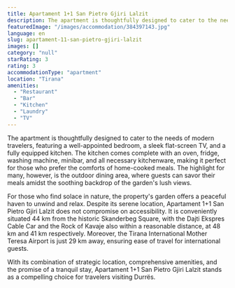 ```yaml
---
title: Apartament 1+1 San Pietro Gjiri Lalzit
description: The apartment is thoughtfully designed to cater to the needs of modern travelers, featuring a well-appointed bedroom, a sleek flat-screen TV, and a fully equipp
featuredImage: "/images/accommodation/384397143.jpg"
language: en
slug: apartament-11-san-pietro-gjiri-lalzit
images: []
category: "null"
starRating: 3
rating: 3
accommodationType: "apartment"
location: "Tirana"
amenities:
  - "Restaurant"
  - "Bar"
  - "Kitchen"
  - "Laundry"
  - "TV"
---
```


The apartment is thoughtfully designed to cater to the needs of modern travelers, featuring a well-appointed bedroom, a sleek flat-screen TV, and a fully equipped kitchen. The kitchen comes complete with an oven, fridge, washing machine, minibar, and all necessary kitchenware, making it perfect for those who prefer the comforts of home-cooked meals. The highlight for many, however, is the outdoor dining area, where guests can savor their meals amidst the soothing backdrop of the garden's lush views.

For those who find solace in nature, the property's garden offers a peaceful haven to unwind and relax. Despite its serene location, Apartament 1+1 San Pietro Gjiri Lalzit does not compromise on accessibility. It is conveniently situated 44 km from the historic Skanderbeg Square, with the Dajti Ekspres Cable Car and the Rock of Kavaje also within a reasonable distance, at 48 km and 41 km respectively. Moreover, the Tirana International Mother Teresa Airport is just 29 km away, ensuring ease of travel for international guests.

With its combination of strategic location, comprehensive amenities, and the promise of a tranquil stay, Apartament 1+1 San Pietro Gjiri Lalzit stands as a compelling choice for travelers visiting Durrës.

